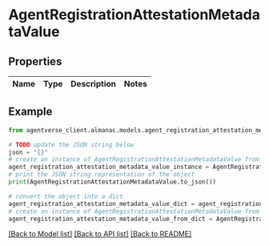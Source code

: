 # AgentRegistrationAttestationMetadataValue


## Properties

Name | Type | Description | Notes
------------ | ------------- | ------------- | -------------

## Example

```python
from agentverse_client.almanac.models.agent_registration_attestation_metadata_value import AgentRegistrationAttestationMetadataValue

# TODO update the JSON string below
json = "{}"
# create an instance of AgentRegistrationAttestationMetadataValue from a JSON string
agent_registration_attestation_metadata_value_instance = AgentRegistrationAttestationMetadataValue.from_json(json)
# print the JSON string representation of the object
print(AgentRegistrationAttestationMetadataValue.to_json())

# convert the object into a dict
agent_registration_attestation_metadata_value_dict = agent_registration_attestation_metadata_value_instance.to_dict()
# create an instance of AgentRegistrationAttestationMetadataValue from a dict
agent_registration_attestation_metadata_value_from_dict = AgentRegistrationAttestationMetadataValue.from_dict(agent_registration_attestation_metadata_value_dict)
```
[[Back to Model list]](../README.md#documentation-for-models) [[Back to API list]](../README.md#documentation-for-api-endpoints) [[Back to README]](../README.md)


